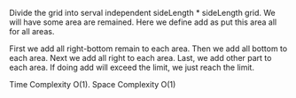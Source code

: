 Divide the grid into serval independent sideLength * sideLength grid. We will have some area are remained. 
Here we define add as put this area all for all areas.

First we add all right-bottom remain to each area. Then we add all bottom to each area. Next we add all right to each area. Last, we add other part to each area. If doing add will exceed the limit, we just reach the limit.


Time Complexity O(1). Space Complexity O(1)
